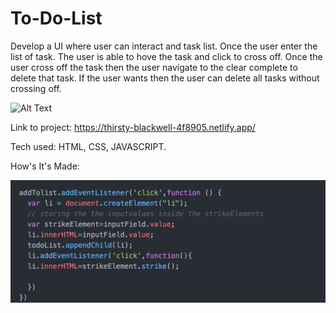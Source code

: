 # To-Do-List

   Develop a UI where user can interact and task list. Once the user enter the list of task. The user is able to hove the task and click to cross off. Once the user cross off the task then the user navigate to the clear complete to delete that task. If the user wants then the user can delete all tasks without crossing off.
   
   
   ![Alt Text](https://github.com/JohnbelMDev/To-Do-List/blob/master/Todolist.gif)


   Link to project: https://thirsty-blackwell-4f8905.netlify.app/
   
   Tech used: HTML, CSS, JAVASCRIPT.
   
   How's It's Made:
   
   ![Alt Text](https://github.com/JohnbelMDev/To-Do-List/blob/master/Task.png)
      
